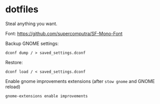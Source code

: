 # dotfiles
Steal anything you want.

Font: https://github.com/supercomputra/SF-Mono-Font


Backup GNOME settings:
```
dconf dump / > saved_settings.dconf
```

Restore:
```
dconf load / < saved_settings.dconf
```

Enable gnome improvements extensions (after `stow gnome` and GNOME reload)

```
gnome-extensions enable improvements
```
